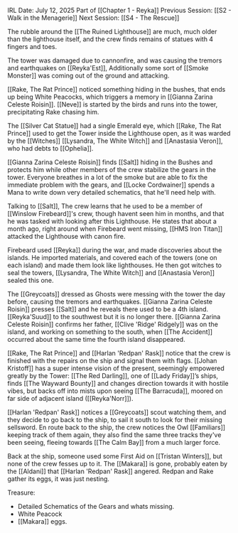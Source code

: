 IRL Date: July 12, 2025
Part of [[Chapter 1 - Reyka]]
Previous Session: [[S2 - Walk in the Menagerie]] Next Session: [[S4 - The Rescue]]

The rubble around the [[The Ruined Lighthouse]] are much, much older than the lighthouse itself, and the crew finds remains of statues with 4 fingers and toes.

The tower was damaged due to cannonfire, and was causing the tremors and earthquakes on [[Reyka'Est]],  Additionally some sort of [[Smoke Monster]] was coming out of the ground and attacking.

[[Rake, The Rat Prince]] noticed something hiding in the bushes, that ends up being White Peacocks, which triggers a memory in [[Gianna Zarina Celeste Roisin]].  [[Neve]] is started by the birds and runs into the tower, precipitating Rake chasing him.

The [[Silver Cat Statue]] had a single Emerald eye, which [[Rake, The Rat Prince]] used to get the Tower inside the Lighthouse open, as it was warded by the [[Witches]] [[Lysandra, The White Witch]] and [[Anastasia Veron]], who had debts to [[Ophelia]].

[[Gianna Zarina Celeste Roisin]] finds [[Salt]] hiding in the Bushes and protects him while other members of the crew stabilize the gears in the tower.  Everyone breathes in a lot of the smoke but are able to fix the immediate problem with the gears, and [[Locke Cordwainer]] spends a Mana to write down very detailed schematics, that he'll need help with.

Talking to [[Salt]], The crew learns that he used to be a member of [[Winslow Firebeard]]'s crew, though havent seen him in months, and that he was tasked with looking after this Lighthouse.  He states that about a month ago, right around when Firebeard went missing, [[HMS Iron Titan]] attacked the Lighthouse with canon fire.

Firebeard used [[Reyka]] during the war, and made discoveries about the islands.  He imported materials, and covered each of the towers (one on each island) and made them look like lighthouses.  He then got witches to seal the towers, [[Lysandra, The White Witch]] and [[Anastasia Veron]] sealed this one.

The [[Greycoats]] dressed as Ghosts were messing with the tower the day before, causing the tremors and earthquakes.  [[Gianna Zarina Celeste Roisin]] presses [[Salt]] and he reveals there used to be a 4th island. [[Reyka'Suud]] to the southwest but it is no longer there.  [[Gianna Zarina Celeste Roisin]] confirms her father, [[Clive 'Ridge' Ridgely]] was on the island, and working on something to the south, when [[The Accident]] occurred about the same time the fourth island disappeared.

[[Rake, The Rat Prince]] and [[Harlan 'Redpan' Rask]] notice that the crew is finished with the repairs on the ship and signal them with flags.  [[Johan Kristoff]] has a super intense vision of the present, seemingly empowered greatly by the Tower:  [[The Red Darling]], one of [[Lady Friday]]’s ships, finds [[The Wayward Bounty]] and changes direction towards it with hostile vibes, but backs off into mists upon seeing [[The Barracuda]], moored on far side of adjacent island ([[Reyka'Norr]]).

[[Harlan 'Redpan' Rask]] notices a [[Greycoats]] scout watching them, and they decide to go back to the ship, to sail it south to look for their missing sellsword.  En route back to the ship, the crew notices the Owl [[Familiars]] keeping track of them again, they also find the same three tracks they've been seeing, fleeing towards [[The Calm Bay]] from a much larger force.

Back at the ship, someone used some First Aid on [[Tristan Winters]], but none of the crew fesses up to it.  The [[Makara]] is gone, probably eaten by the [[Aldani]] that [[Harlan 'Redpan' Rask]] angered.  Redpan and Rake gather its eggs, it was just nesting.

Treasure:
- Detailed Schematics of the Gears and whats missing.
- White Peacock
- [[Makara]] eggs.
